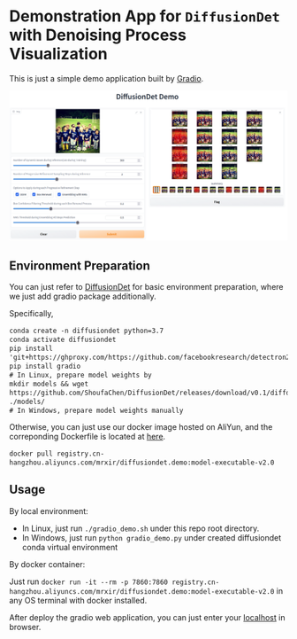 # Demonstration App for `DiffusionDet` with Denoising Process Visualization

This is just a simple demo application built by [Gradio](https://gradio.app/).

![DiffusionDet Gradio Interface](./banner.png)

## Environment Preparation

You can just refer to [DiffusionDet](https://github.com/ShoufaChen/DiffusionDet/blob/main/GETTING_STARTED.md#installation) for basic environment preparation, where we just add gradio package additionally.

Specifically,

```Shell
conda create -n diffusiondet python=3.7
conda activate diffusiondet
pip install 'git+https://ghproxy.com/https://github.com/facebookresearch/detectron2.git'
pip install gradio
# In Linux, prepare model weights by
mkdir models && wget https://github.com/ShoufaChen/DiffusionDet/releases/download/v0.1/diffdet_coco_swinbase.pth ./models/
# In Windows, prepare model weights manually
```

Otherwise, you can just use our docker image hosted on AliYun, and the correponding Dockerfile is located at [here](https://github.com/XIRZC/diffusiondet.demo/blob/main/Dockerfile).

```Shell
docker pull registry.cn-hangzhou.aliyuncs.com/mrxir/diffusiondet.demo:model-executable-v2.0
```

## Usage

By local environment:

- In Linux, just run `./gradio_demo.sh` under this repo root directory.
- In Windows, just run `python gradio_demo.py` under created diffusiondet conda virtual environment

By docker container:

Just run `docker run -it --rm -p 7860:7860 registry.cn-hangzhou.aliyuncs.com/mrxir/diffusiondet.demo:model-executable-v2.0` in any OS terminal with docker installed.

After deploy the gradio web application, you can just enter your [localhost](http://127.0.0.1:7860) in browser.
